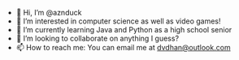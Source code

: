- 👋 Hi, I’m @aznduck
- 👀 I’m interested in computer science as well as video games!
- 🌱 I’m currently learning Java and Python as a high school senior
- 💞️ I’m looking to collaborate on anything I guess?
- 📫 How to reach me: You can email me at dvdhan@outlook.com

<!---
aznduck/aznduck is a ✨ special ✨ repository because its `README.md` (this file) appears on your GitHub profile.
You can click the Preview link to take a look at your changes.
--->
